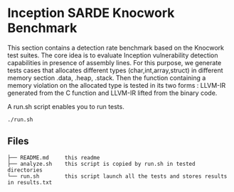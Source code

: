 # Inception SARDE Knocwork Benchmark

This section contains a detection rate benchmark based on the Knocwork test suites.
The core idea is to evaluate Inception vulnerability detection capabilities in presence of assembly lines.
For this purpose, we generate tests cases that allocates different types (char,int,array,struct) in different memory section .data, .heap, .stack.
Then the function containing a memory violation on the allocated type is tested in its two forms : LLVM-IR generated from the C function and LLVM-IR lifted from the binary code.

A run.sh script enables you to run tests.

```
./run.sh
```

## <a name="Files"></a>Files

```
├── README.md     this readme
├── analyze.sh    this script is copied by run.sh in tested directories
└── run.sh        this script launch all the tests and stores results in results.txt
```
